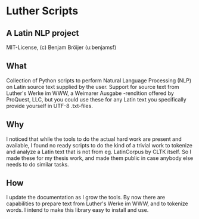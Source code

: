 # Luther Scripts
## A Latin NLP project
MIT-License, (c) Benjam Bröijer (u:benjamsf)

## What
Collection of Python scripts to perform Natural Language Processing (NLP) on Latin source text supplied by the user. Support for source text from Luther's Werke im WWW, a Weimarer Ausgabe -rendition offered by ProQuest, LLC, but you could use these for any Latin text you specifically provide yourself in UTF-8 .txt-files.

## Why
I noticed that while the tools to do the actual hard work are present and available, I found no ready scripts to do the kind of a trivial work to tokenize and analyze a Latin text that is not from eg. LatinCorpus by CLTK itself. So I made these for my thesis work, and made them public in case anybody else needs to do similar tasks. 

## How
I update the documentation as I grow the tools. By now there are capabilities to prepare text from Luther's Werke im WWW, and to tokenize words. I intend to make this library easy to install and use.
